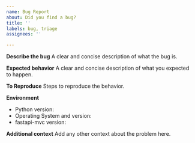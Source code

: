 ```yaml
---
name: Bug Report
about: Did you find a bug?
title: ''
labels: bug, triage
assignees: ''

---
```


**Describe the bug**
A clear and concise description of what the bug is.

**Expected behavior**
A clear and concise description of what you expected to happen.

**To Reproduce**
Steps to reproduce the behavior.

**Environment**
* Python version:
* Operating System and version:
* fastapi-mvc version:

**Additional context**
Add any other context about the problem here.

